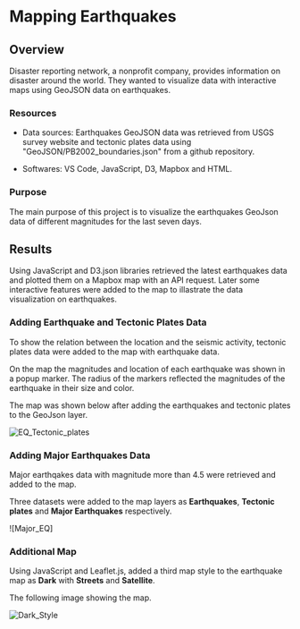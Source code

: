 # Mapping Earthquakes

## Overview

Disaster reporting network, a nonprofit company, provides information on disaster around the world. They wanted to visualize data with interactive maps using GeoJSON data on earthquakes.

### Resources

- Data sources: Earthquakes GeoJSON data was retrieved from USGS survey website and tectonic plates data using "GeoJSON/PB2002_boundaries.json" from a github repository.

- Softwares: VS Code, JavaScript, D3, Mapbox and HTML.

### Purpose

The main purpose of this project is to visualize the  earthquakes GeoJson data of different magnitudes for the last seven days.

## Results

Using JavaScript and D3.json libraries retrieved the latest earthquakes data and plotted them on a Mapbox map with an API request. Later some interactive features were added to the map to illastrate the data visualization on earthquakes.

### Adding Earthquake and Tectonic Plates Data

To show the relation between the location and the seismic activity, tectonic plates data were added to the map with earthquake data.

On the map the magnitudes and location of each earthquake was shown in a popup marker. The radius of the markers reflected the magnitudes of the earthquake in their size and color.

The map was shown below after adding the earthquakes and tectonic plates to the GeoJson layer.

![EQ_Tectonic_plates]()


### Adding Major Earthquakes Data

Major earthqakes data  with magnitude more than 4.5 were retrieved and added to the map.

Three datasets were added to the map layers as **Earthquakes**, **Tectonic plates** and **Major Earthquakes** respectively.

![Major_EQ]

### Additional Map
Using JavaScript and Leaflet.js, added a third map style to the earthquake map as **Dark** with **Streets** and **Satellite**.

The following image showing the map.

![Dark_Style]()